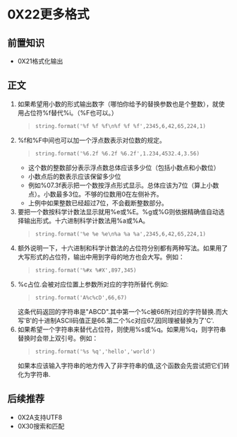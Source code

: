 # 0X22更多格式
## 前置知识
* 0X21格式化输出
## 正文
1. 如果希望用小数的形式输出数字（哪怕你给予的替换参数也是个整数），就使用占位符%f替代%i。（%F也可以。）
    >```
    >string.format('%f %f %f\n%f %f %f',2345,6,42,65,224,1)
    >```
2. %f和%F中间也可以加一个浮点数表示对位数的规定。
    >```
    >string.format('%6.2f %6.2f %6.2f',1.234,4532.4,3.56)
    >```
    * 这个数的整数部分表示浮点数总体应该多少位（包括小数点和小数位）
    * 小数点后的数表示应该保留多少位
    * 例如%07.3f表示把一个数按浮点形式显示。总体应该为7位（算上小数点）。小数最多3位。不够的位数用0在左侧补齐。
    * 上例中如果整数已经超过7位，不会截断整数部分。
3. 要把一个数按科学计数法显示就用%e或%E。%g或%G则依据精确值自动选择输出形式。十六进制科学计数法用%a或%A。
    >```
    >string.format('%e %e %e\n%a %a %a',2345,6,42,65,224,1)
    >```
4. 额外说明一下，十六进制和科学计数法的占位符分别都有两种写法。如果用了大写形式的占位符，输出中用到字母的地方也会大写。例如：
    >```
    >string.format('%#x %#X',897,345)
    >```
5. %c占位.会被对应位置上参数所对应的字符所替代.例如:
    >```
    >string.format('A%c%cD',66,67)
    >```
    这条代码返回的字符串是"ABCD".其中第一个%c被66所对应的字符替换.而大写'B'的十进制ASCII码值正是66.第二个%c对应67,因同理被替换为了'C'.
6. 如果希望一个字符串来替代占位符，则使用%s或%q。如果用%q，则字符串替换时会带上双引号。例如：
    >```
    >string.format('%s %q','hello','world')
    >```
    如果本应该输入字符串的地方传入了非字符串的值,这个函数会先尝试把它们转化为字符串.
## 后续推荐
* 0X2A支持UTF8
* 0X30搜索和匹配